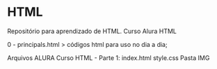# HTML
Repositório para aprendizado de HTML. Curso Alura HTML

0 - principals.html > códigos html para uso no dia a dia;

Arquivos ALURA Curso HTML - Parte 1: 
index.html 
style.css
Pasta IMG
